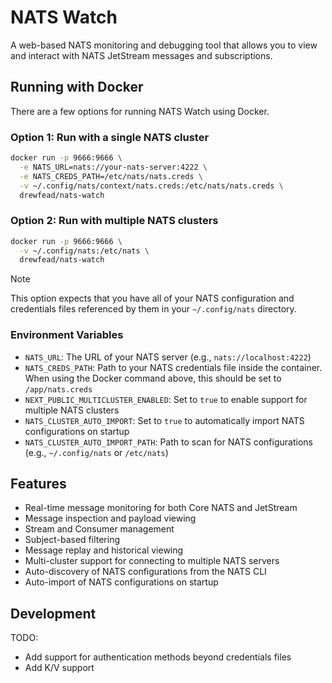 # NATS Watch

A web-based NATS monitoring and debugging tool that allows you to view and interact with NATS JetStream messages and subscriptions.

## Running with Docker

There are a few options for running NATS Watch using Docker.

### Option 1: Run with a single NATS cluster

```bash
docker run -p 9666:9666 \
  -e NATS_URL=nats://your-nats-server:4222 \
  -e NATS_CREDS_PATH=/etc/nats/nats.creds \
  -v ~/.config/nats/context/nats.creds:/etc/nats/nats.creds \
  drewfead/nats-watch
```

### Option 2: Run with multiple NATS clusters

```bash
docker run -p 9666:9666 \
  -v ~/.config/nats:/etc/nats \
  drewfead/nats-watch
```

> [!NOTE]
> This option expects that you have all of your NATS configuration and credentials files referenced by them in your `~/.config/nats` directory.

### Environment Variables

- `NATS_URL`: The URL of your NATS server (e.g., `nats://localhost:4222`)
- `NATS_CREDS_PATH`: Path to your NATS credentials file inside the container. When using the Docker command above, this should be set to `/app/nats.creds`
- `NEXT_PUBLIC_MULTICLUSTER_ENABLED`: Set to `true` to enable support for multiple NATS clusters
- `NATS_CLUSTER_AUTO_IMPORT`: Set to `true` to automatically import NATS configurations on startup
- `NATS_CLUSTER_AUTO_IMPORT_PATH`: Path to scan for NATS configurations (e.g., `~/.config/nats` or `/etc/nats`)

## Features

- Real-time message monitoring for both Core NATS and JetStream
- Message inspection and payload viewing
- Stream and Consumer management
- Subject-based filtering
- Message replay and historical viewing
- Multi-cluster support for connecting to multiple NATS servers
- Auto-discovery of NATS configurations from the NATS CLI
- Auto-import of NATS configurations on startup

## Development

TODO:

- Add support for authentication methods beyond credentials files
- Add K/V support
